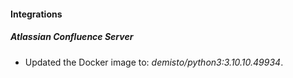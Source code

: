 #### Integrations
##### Atlassian Confluence Server
- Updated the Docker image to: *demisto/python3:3.10.10.49934*.
